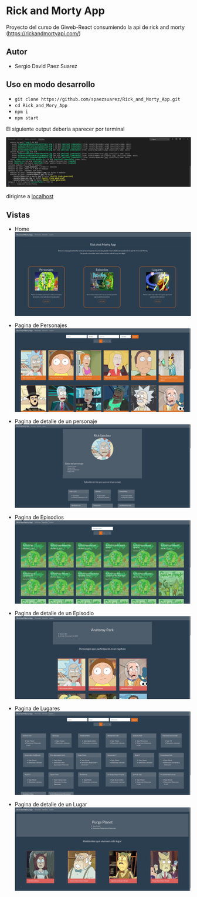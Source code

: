 # Rick and Morty App

Proyecto del curso de Giweb-React consumiendo la api de rick and morty (https://rickandmortyapi.com/)

## Autor
- Sergio David Paez Suarez

## Uso en modo desarrollo

- `git clone https://github.com/spaezsuarez/Rick_and_Morty_App.git`
- `cd Rick_and_Mory_App`
- `npm i`
- `npm start`

El siguiente output deberia aparecer por terminal

![output](doc/output.png)

dirigirse a [localhost](http://127.0.0.1:4000/)

## Vistas
- Home
![Menu](doc/Main.png)

- Pagina de Personajes
![Personajes](doc/Personajes.png)

- Pagina de detalle de un personaje
![Detalle Personaje](doc/PersonajeDetail.png)

- Pagina de Episodios
![Episodios](doc/Episodios.png)

- Pagina de detalle de un Episodio
![Detalle Personaje](doc/EpisodeDetail.png)

- Pagina de Lugares
![Lugares](doc/Lugares.png)

- Pagina de detalle de un Lugar
![Detalle lugar](doc/LugarDetail.png)